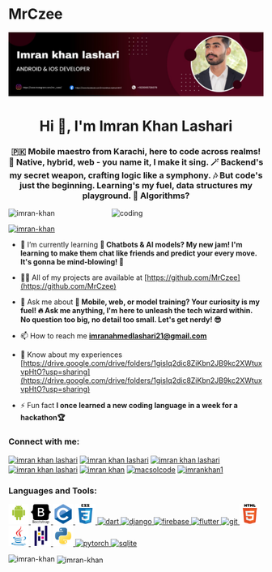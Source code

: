 # MrCzee
![logo](https://github.com/MrCzee/imran-khan/blob/main/myGitBanner.jpeg)
<h1 align="center">Hi 👋, I'm Imran Khan Lashari</h1>
<h3 align="center">
🇵🇰 Mobile maestro from Karachi, here to code across realms! 📱 Native, hybrid, web - you name it, I make it sing. 🪄 Backend's my secret weapon, crafting logic like a symphony. 🎶 But code's just the beginning. Learning's my fuel, data structures my playground. 🧠 Algorithms?
</h3>

<img src="https://user-images.githubusercontent.com/74038190/212284087-bbe7e430-757e-4901-90bf-4cd2ce3e1852.gif" alt="coding" width="300" align="right">



<p align="left"> <img src="https://komarev.com/ghpvc/?username=imran-khan&label=Profile%20views&color=0e75b6&style=flat" alt="imran-khan" /> </p>

<p align="left"> <a href="https://github.com/ryo-ma/github-profile-trophy"><img src="https://github-profile-trophy.vercel.app/?username=imran-khan" alt="imran-khan" /></a> </p>

- 🌱 I’m currently learning **🤖 Chatbots & AI models? My new jam! I'm learning to make them chat like friends and predict your every move. It's gonna be mind-blowing! 🤯**

- 👨‍💻 All of my projects are available at [https://github.com/MrCzee](https://github.com/MrCzee)

- 💬 Ask me about **💬 Mobile, web, or model training? Your curiosity is my fuel! 🔥 Ask me anything, I'm here to unleash the tech wizard within. No question too big, no detail too small. Let's get nerdy! 😎**

- 📫 How to reach me **imranahmedlashari21@gmail.com**

- 📄 Know about my experiences [https://drive.google.com/drive/folders/1gisIq2dic8ZiKbn2JB9kc2XWtuxvpHtO?usp=sharing](https://drive.google.com/drive/folders/1gisIq2dic8ZiKbn2JB9kc2XWtuxvpHtO?usp=sharing)

- ⚡ Fun fact **I once learned a new coding language in a week for a hackathon🏆**

<h3 align="left">Connect with me:</h3>
<p align="left">
<a href="https://twitter.com/imran khan lashari" target="blank"><img align="center" src="https://raw.githubusercontent.com/rahuldkjain/github-profile-readme-generator/master/src/images/icons/Social/twitter.svg" alt="imran khan lashari" height="30" width="40" /></a>
<a href="https://linkedin.com/in/imran khan lashari" target="blank"><img align="center" src="https://raw.githubusercontent.com/rahuldkjain/github-profile-readme-generator/master/src/images/icons/Social/linked-in-alt.svg" alt="imran khan lashari" height="30" width="40" /></a>
<a href="https://fb.com/imran khan lashari" target="blank"><img align="center" src="https://raw.githubusercontent.com/rahuldkjain/github-profile-readme-generator/master/src/images/icons/Social/facebook.svg" alt="imran khan lashari" height="30" width="40" /></a>
<a href="https://instagram.com/imran khan lashari" target="blank"><img align="center" src="https://raw.githubusercontent.com/rahuldkjain/github-profile-readme-generator/master/src/images/icons/Social/instagram.svg" alt="imran khan lashari" height="30" width="40" /></a>
<a href="https://dribbble.com/imran khan" target="blank"><img align="center" src="https://raw.githubusercontent.com/rahuldkjain/github-profile-readme-generator/master/src/images/icons/Social/dribbble.svg" alt="imran khan" height="30" width="40" /></a>
<a href="https://www.youtube.com/c/macsolcode" target="blank"><img align="center" src="https://raw.githubusercontent.com/rahuldkjain/github-profile-readme-generator/master/src/images/icons/Social/youtube.svg" alt="macsolcode" height="30" width="40" /></a>
<a href="https://www.hackerrank.com/imrankhan1" target="blank"><img align="center" src="https://raw.githubusercontent.com/rahuldkjain/github-profile-readme-generator/master/src/images/icons/Social/hackerrank.svg" alt="imrankhan1" height="30" width="40" /></a>
</p>

<h3 align="left">Languages and Tools:</h3>
<p align="left"> <a href="https://developer.android.com" target="_blank" rel="noreferrer"> <img src="https://raw.githubusercontent.com/devicons/devicon/master/icons/android/android-original-wordmark.svg" alt="android" width="40" height="40"/> </a> <a href="https://getbootstrap.com" target="_blank" rel="noreferrer"> <img src="https://raw.githubusercontent.com/devicons/devicon/master/icons/bootstrap/bootstrap-plain-wordmark.svg" alt="bootstrap" width="40" height="40"/> </a> <a href="https://www.cprogramming.com/" target="_blank" rel="noreferrer"> <img src="https://raw.githubusercontent.com/devicons/devicon/master/icons/c/c-original.svg" alt="c" width="40" height="40"/> </a> <a href="https://www.w3schools.com/css/" target="_blank" rel="noreferrer"> <img src="https://raw.githubusercontent.com/devicons/devicon/master/icons/css3/css3-original-wordmark.svg" alt="css3" width="40" height="40"/> </a> <a href="https://dart.dev" target="_blank" rel="noreferrer"> <img src="https://www.vectorlogo.zone/logos/dartlang/dartlang-icon.svg" alt="dart" width="40" height="40"/> </a> <a href="https://www.djangoproject.com/" target="_blank" rel="noreferrer"> <img src="https://cdn.worldvectorlogo.com/logos/django.svg" alt="django" width="40" height="40"/> </a> <a href="https://firebase.google.com/" target="_blank" rel="noreferrer"> <img src="https://www.vectorlogo.zone/logos/firebase/firebase-icon.svg" alt="firebase" width="40" height="40"/> </a> <a href="https://flutter.dev" target="_blank" rel="noreferrer"> <img src="https://www.vectorlogo.zone/logos/flutterio/flutterio-icon.svg" alt="flutter" width="40" height="40"/> </a> <a href="https://git-scm.com/" target="_blank" rel="noreferrer"> <img src="https://www.vectorlogo.zone/logos/git-scm/git-scm-icon.svg" alt="git" width="40" height="40"/> </a> <a href="https://www.w3.org/html/" target="_blank" rel="noreferrer"> <img src="https://raw.githubusercontent.com/devicons/devicon/master/icons/html5/html5-original-wordmark.svg" alt="html5" width="40" height="40"/> </a> <a href="https://www.java.com" target="_blank" rel="noreferrer"> <img src="https://raw.githubusercontent.com/devicons/devicon/master/icons/java/java-original.svg" alt="java" width="40" height="40"/> </a> <a href="https://pandas.pydata.org/" target="_blank" rel="noreferrer"> <img src="https://raw.githubusercontent.com/devicons/devicon/2ae2a900d2f041da66e950e4d48052658d850630/icons/pandas/pandas-original.svg" alt="pandas" width="40" height="40"/> </a> <a href="https://www.python.org" target="_blank" rel="noreferrer"> <img src="https://raw.githubusercontent.com/devicons/devicon/master/icons/python/python-original.svg" alt="python" width="40" height="40"/> </a> <a href="https://pytorch.org/" target="_blank" rel="noreferrer"> <img src="https://www.vectorlogo.zone/logos/pytorch/pytorch-icon.svg" alt="pytorch" width="40" height="40"/> </a> <a href="https://www.sqlite.org/" target="_blank" rel="noreferrer"> <img src="https://www.vectorlogo.zone/logos/sqlite/sqlite-icon.svg" alt="sqlite" width="40" height="40"/> </a> </p>

<p><img align="left" src="https://github-readme-stats.vercel.app/api/top-langs?username=imran-khan&show_icons=true&locale=en&layout=compact" alt="imran-khan" /></p>

<p>&nbsp;<img align="center" src="https://github-readme-stats.vercel.app/api?username=imran-khan&show_icons=true&locale=en" alt="imran-khan" /></p>
